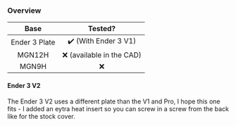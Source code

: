 ### Overview


Base        |  Tested?
:-------------------------:|:-------------------------:
Ender 3 Plate  |   :heavy_check_mark: (With Ender 3 V1)
MGN12H |   :x: (available in the CAD)
MGN9H |   :x:

#### Ender 3 V2

The Ender 3 V2 uses a different plate than the V1 and Pro, I hope this one fits - I added an eytra heat insert so you can screw in a screw from the back like for the stock cover.